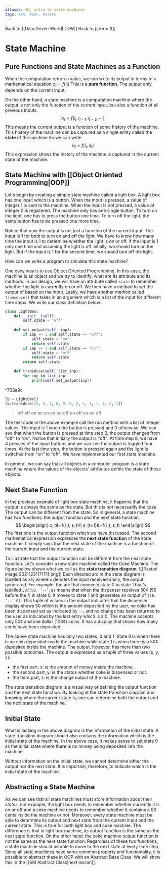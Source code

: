 ```yaml
---
aliases: SM, intro to state machines
tags: #SM, #OOP, #state
---
```

Back to [[Data Driven World|DDW]]
Back to [[Term 3]]
# State Machine
## Pure Functions and State Machines as a Function
When the computation return a value, we can write its output in terms of a mathematical equation $o_t=f(i_t)$
This is a **pure function**. The output only depends on the current input.

On the other hand, a state machine is a computation machine where the output is not only the function of the current input, but also a function of all previous inputs.
$$o_t=f(i_t, i_{t-1}, i_{t-2}, \cdots)$$
This means the current output is a function of some history of the machine.
This history of the machine can be captured as a single entity called the **state** of the machine.So we can write
$$o_t=f(i_t, s_t)$$
This expression shows the history of the machine is captured in the current state of the machine.
## State Machine with [[Object Oriented Programming|OOP]]
Let's begin by creating a simple state machine called a light box. A light box has one input which is a button. When the input is pressed, a value of integer 1 is sent to the machine. When the input is not pressed, a value of integer 0 is registered. The machine only has one single button. To turn on the light, one has to press the button one time. To turn off the light, the same button has to be pressed one more time.

Notice that now the output is not just a function of the current input. The input is 1 for both to turn on and off the light. We have to know how many time the input is 1 to determine whether the light is on or off. If the input is 1 only one time and assuming the light is off initially, we should turn on the light. But if the input is 1 for the second time, we should turn off the light.

How can we write a program to simulate this state machine?

One easy way is to use Object Oriented Programming. In this case, the machine is an object and we try to identify, what are its attribute and its methods. In our design, we will have an attribute called `state` to remember whether the light is currently on or off. We then have a method to set the output of based on the input. Lastly, we have another method called `transduce()` that takes in an argument which is a list of the input for different time steps. We write our class definition below.
```py
class LightBox:
    def __init__(self):
        self.state = "off"
        
    def set_output(self, inp):
        if inp == 1 and self.state == "off":
            self.state = "on"
            return self.state
        if inp == 1 and self.state == "on":
            self.state = "off"
            return self.state
        return self.state
    
    def transduce(self, list_inp):
        for inp in list_inp:
            print(self.set_output(inp))
``````

^703a9c

```py
lb = LightBox()
lb.transduce([0, 0, 1, 0, 0, 0, 0, 1, 1, 1, 1, 0, 1])
```
>off
off
on
on
on
on
on
off
on
off
on
on
off

The test code in the above example call the run method with a list of integer values. The input is 1 when the button is pressed and 0 otherwise. We can see that when the button is pressed at time step 3, the output changes from "off" to "on". Notice that initially the output is "off". At time step 8, we have 4 presses of the input buttons and we can see the output is toggled four times. At the last time step, the button is pressed again and the light is switched from "on" to "off". We have implemented our first state machine.

In general, we can say that all objects in a computer program is a state machine where the values of the objects' attributes define the state of those objects.
## Next State Function
In the previous example of light box state machine, it happens that the output is always the same as the state. But this is not necessarily the case. The output can be different from the state. So in general, a state machine has two functions: the output function and the next state function.
$$
\begin{align}
o_t&=f(i_t, s_t)\\
s_{t+1}&=f(i_t, s_t)
\end{align}
$$
The first one is the output function which we have discussed. The second mathematical expression expresses the **next state function** of the state machine. It simply says that the next state of the machine is a function of the current input and the current state.

To illustrate that the output function can be different from the next state function. Let's consider a new state machine called the Coke Machine. The figure below shows what we call as the **state transition diagram**.
![[Pasted image 20211231171711.png]]
Each directed arc in the state diagram is labelled as x/y where x denotes the input received and y, the output generated. For example, the arc that connects state 0 to state 1 that’s labelled `50/(50, ’--’,0)` means that when the dispenser receives 50¢ (50 before the /) in state 0, it moves to state 1 and generates an output of `(50, ’--’,0)`. This tuple of values in the output indicates that the dispenser display shows 50 which is the amount deposited by the user, no coke has been dispensed yet as indicated by `--`, and no change has been returned to the user as indicated by the last entry which is a 0. The machine accepts only 50¢ and one dollar (100¢) coins. It has a display that shows how many cents have been deposited.

The above state machine has only two states, 0 and 1. State 0 is when there is no coin deposited inside the machine while state 1 is when there is a 50¢ deposited inside the machine. The output, however, has more than two possible outcomes. The output is expressed as a tuple of three values (x, y, z):

-   the first part, x: is the amount of money inside the machine.
-   the second part, y: is the status whether coke is dispensed or not.
-   the third part, z: is the change output of the machine.

The state transition diagram is a visual way of defining the output function and the next state function. By looking at the state transition diagram and knowing where the current state is, one can determine both the output and the next state of the machine.
## Initial State
What is lacking in the above diagram is the information of the initial state. A state transition diagram should also contains the information which is the initial state of the machine. In the above case, it makes sense to set state 0 as the initial state where there is no money being deposited into the machine.

Without information on the initial state, we cannot determine either the output nor the next state. It is important, therefore, to indicate which is the initial state of the machine.
## Abstracting a State Machine
As we can see that all state machines must store information about their _states_. For example, the light box needs to remember whether currently it is on or off and a coke machine needs to remember whether it contains a 50 cents inside the machine or not. Moreover, every state machine must be able to determine its output and next state from the current input and the current state. This is true for both light box and coke machine. The difference is that in light box machine, its output function is the same as the next state function. On the other hand, the coke machine output function is not the same as the next state function. Regardless of these two functions, a state machine should be able to move to the next state at every time step. Since all state machines have some common property and functionality, it is possible to abstract these in OOP with an Abstract Base Class. We will show this in the [[SM Abstract Class|next lesson]].